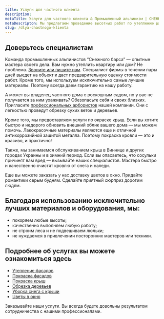 ```yaml
---
title: Услуги для частного клиента
description: 
metaTitle: Услуги для частного клиента & Промышленный альпинизм | СНЕЖНЫЙ БАРС
metaDescripton: Мы предлагаем проведение высотных работ по утеплению фасадов, покраске зданий, крыш. Закажите услугу у профессионалов ☎+38 (096) 555-30-92
slug: /dlya-chastnogo-klienta
---
```

## Доверьтесь специалистам

Команда промышленных альпинистов “Снежного барса” — опытные мастера своего дела. Вам нужно утеплить квартиру или дом? Не проблема. [Звоните или пишите нам](/contacts). Специалист фирмы в течении пары дней выедет на объект и даст предварительную оценку стоимости работ. Кроме того, мы используем исключительно самые лучшие материалы. Поэтому всегда даем гарантию на нашу работу.

А может вы владелец частного дома с роскошным садом, но у вас не получается за ним ухаживать? Обезопасьте себя и своих близких. Пригласите [профессиональных арбористов](/) нашей компании. Они с легкостью проведут обрезку сухих веток и деревьев.

Кроме того, мы предоставляем услуги по окраске крыш. Если вы хотите быстро и недорого обновить внешний облик вашего дома — мы можем помочь. Лакокрасочные материалы являются еще и отличной антикоррозийной защитой металла. Поэтому покраска кровли — это и красиво, и практично!

Также, мы занимаемся обслуживанием крыш в Виннице и других городах Украины и в зимний период. Если вы опасаетесь, что сосульки причинят вам вред — вызывайте наших специалистов. Мастера быстро и качественно очистят кровлю от снега и наледи.

Еще вы можете заказать у нас доставку цветов в окно. Придайте романтики серым будням. Сделайте приятный сюрприз дорогим людям.

## Благодаря использованию исключительно лучших материалов и оборудования, мы:

* покоряем любые высоты;
* качественно выполняем любую работу;
* не строим леса и не подвешиваем люльки;
* не нуждаемся в привлечении посторонних мастеров или техники.

## Подробнее об услугах вы можете ознакомиться здесь

*	[Утепление фасадов](/uteplenie_sten_i_fasadov)
*	[Покраска фасадов](/pokraska-fasada)
*	[Покраска крыш](/pokraska-kryishi)
*	[Обрезка деревьев](/obrezka-derevev)
*	[Уборка снега с крыши](/uborka-snega-s-krysh)
*	[Цветы в окно](/czvetyi-v-okno)


Заказывайте наши услуги. Вы всегда будете довольны результатом сотрудничества с нашими профессионалами.
